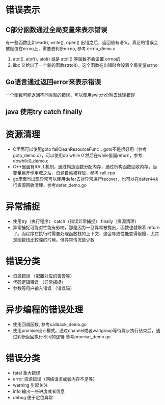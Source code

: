 
# 错误表示
## C部分函数通过全局变量来表示错误
有一些函数比如read(), write(), open() 出错之后，返回值有语义。真正的错误会被赋值在errno上，需要去判断errno, 参考 errno_demo.c
1. atoi(), atof(), atol() 或是 atoll() 等函数不会设置 errno的
2. libc 又给出了一个新的函数strtol()，这个函数在出错时会设置全局变量errno

## Go语言通过返回error来表示错误
一个函数可能返回不同类型的错误，可以使用switch分别去处理错误

## java 使用try catch finally


# 资源清理
- C里面可以使用goto failCleanResourceFunc；goto不是很好用（参考goto_demo.c），可以使用do while 0 然后在while里面return，参考 dowhile0_demo.c
- C++里面有RALL机制，通过构造函数分配内存，通过析构函数回收内存。当变量离开作用域之后，资源自动被释放，参考 rall.cpp
- go里面当出现异常可以使用defer去对异常进行recover，也可以在defer中执行资源回收清理，参考defer_demo.go

# 异常捕捉
- 使用try（执行程序） catch（错误异常捕捉） finally（资源清理）
- 异常捕捉可能对性能有影响，那是因为一旦异常被抛出，函数也就跟着 return 了。而程序在执行时需要处理函数栈的上下文，这会导致性能变得很慢，尤其是函数栈比较深的时候。但异常情况是少数

# 错误分类
- 资源错误 （配置对应的告警等）
- 代码逻辑错误 （异常捕捉）
- 参数等用户输入错误 （错误码）

# 异步编程的错误处理
- 使用回调函数, 参考callback_demo.go
- 使用promise设计模式。通过channel或者waitgroup等待异步执行结束后，通过判断返回执行不同的逻辑 参考promise_demo.go


# 错误分类
- fatal 重大错误
- error 资源错误（网络请求或者内存不足等）
- warning 引起关注
- info 输出一些进度或者信息
- debug 便于定位异常
